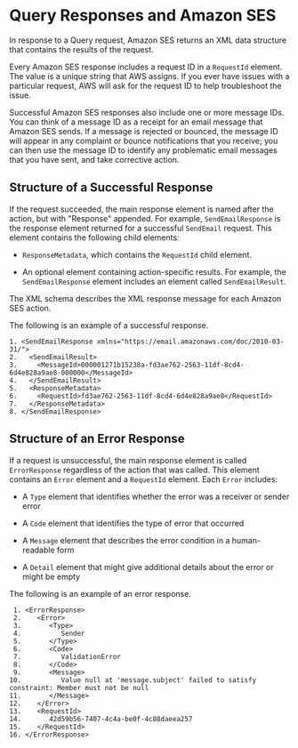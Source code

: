 # Query Responses and Amazon SES<a name="query-interface-responses"></a>

 In response to a Query request, Amazon SES returns an XML data structure that contains the results of the request\.

Every Amazon SES response includes a request ID in a `RequestId` element\. The value is a unique string that AWS assigns\. If you ever have issues with a particular request, AWS will ask for the request ID to help troubleshoot the issue\.

Successful Amazon SES responses also include one or more message IDs\. You can think of a message ID as a receipt for an email message that Amazon SES sends\. If a message is rejected or bounced, the message ID will appear in any complaint or bounce notifications that you receive; you can then use the message ID to identify any problematic email messages that you have sent, and take corrective action\.

## Structure of a Successful Response<a name="query-interface-response-structure"></a>

If the request succeeded, the main response element is named after the action, but with "Response" appended\. For example, `SendEmailResponse` is the response element returned for a successful `SendEmail` request\. This element contains the following child elements:

+ `ResponseMetadata`, which contains the `RequestId` child element\.

+ An optional element containing action\-specific results\. For example, the `SendEmailResponse` element includes an element called `SendEmailResult`\.

The XML schema describes the XML response message for each Amazon SES action\.

The following is an example of a successful response\.

```
1. <SendEmailResponse xmlns="https://email.amazonaws.com/doc/2010-03-31/">
2.   <SendEmailResult>
3.     <MessageId>000001271b15238a-fd3ae762-2563-11df-8cd4-6d4e828a9ae8-000000</MessageId>
4.   </SendEmailResult>
5.   <ResponseMetadata>
6.     <RequestId>fd3ae762-2563-11df-8cd4-6d4e828a9ae8</RequestId>
7.   </ResponseMetadata>
8. </SendEmailResponse>
```

## Structure of an Error Response<a name="w3ab1c25c13c13c13"></a>

If a request is unsuccessful, the main response element is called `ErrorResponse` regardless of the action that was called\. This element contains an `Error` element and a `RequestId` element\. Each `Error` includes:

+ A `Type` element that identifies whether the error was a receiver or sender error

+ A `Code` element that identifies the type of error that occurred

+ A `Message` element that describes the error condition in a human\-readable form

+ A `Detail` element that might give additional details about the error or might be empty

The following is an example of an error response\.

```
 1. <ErrorResponse>
 2.    <Error>
 3.       <Type>
 4.          Sender
 5.       </Type>
 6.       <Code>
 7.          ValidationError
 8.       </Code>
 9.       <Message>
10.          Value null at 'message.subject' failed to satisfy constraint: Member must not be null
11.       </Message>
12.    </Error>
13.    <RequestId>
14.       42d59b56-7407-4c4a-be0f-4c88daeea257
15.    </RequestId>
16. </ErrorResponse>
```